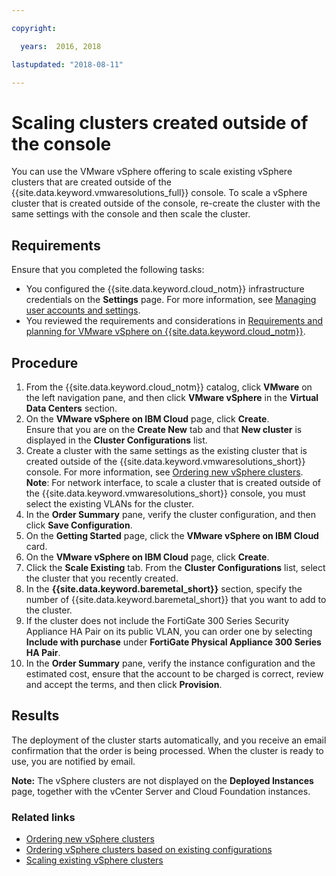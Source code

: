 ```yaml
---

copyright:

  years:  2016, 2018

lastupdated: "2018-08-11"

---
```


# Scaling clusters created outside of the console

You can use the VMware vSphere offering to scale existing vSphere clusters that are created outside of the {{site.data.keyword.vmwaresolutions_full}} console. To scale a vSphere cluster that is created outside of the console, re-create the cluster with the same settings with the console and then scale the cluster.

## Requirements

Ensure that you completed the following tasks:
*  You configured the {{site.data.keyword.cloud_notm}} infrastructure credentials on the **Settings** page. For more information, see [Managing user accounts and settings](../vmonic/useraccount.html).
*  You reviewed the requirements and considerations in [Requirements and planning for VMware vSphere on {{site.data.keyword.cloud_notm}}](vs_planning.html).

## Procedure

1. From the {{site.data.keyword.cloud_notm}} catalog, click **VMware** on the left navigation pane, and then click **VMware vSphere** in the **Virtual Data Centers** section.
2. On the **VMware vSphere on IBM Cloud** page, click **Create**.  
   Ensure that you are on the **Create New** tab and that **New cluster** is displayed in the **Cluster Configurations** list.
3. Create a cluster with the same settings as the existing cluster that is created outside of the {{site.data.keyword.vmwaresolutions_short}} console. For more information, see [Ordering new vSphere clusters](vs_orderinginstances.html).  
   **Note**: For network interface, to scale a cluster that is created outside of the {{site.data.keyword.vmwaresolutions_short}} console, you must select the existing VLANs for the cluster.  
4. In the **Order Summary** pane, verify the cluster configuration, and then click **Save Configuration**.   
5. On the **Getting Started** page, click the **VMware vSphere on IBM Cloud** card.
6. On the **VMware vSphere on IBM Cloud** page, click **Create**.
7. Click the **Scale Existing** tab. From the **Cluster Configurations** list, select the cluster that you recently created. 
8. In the **{{site.data.keyword.baremetal_short}}** section, specify the number of {{site.data.keyword.baremetal_short}} that you want to add to the cluster.
9. If the cluster does not include the FortiGate 300 Series Security Appliance HA Pair on its public VLAN, you can order one by selecting **Include with purchase** under **FortiGate Physical Appliance 300 Series HA Pair**.
10. In the **Order Summary** pane, verify the instance configuration and the estimated cost, ensure that the account to be charged is correct, review and accept the terms, and then click **Provision**.

## Results

The deployment of the cluster starts automatically, and you receive an email confirmation that the order is being processed. When the cluster is ready to use, you are notified by email.

**Note:** The vSphere clusters are not displayed on the **Deployed Instances** page, together with the vCenter Server and Cloud Foundation instances.

### Related links

* [Ordering new vSphere clusters](vs_orderinginstances.html)
* [Ordering vSphere clusters based on existing configurations](vs_orderingbasedonexistingconfig.html)
* [Scaling existing vSphere clusters](vs_scalingexistingclusters.html)
